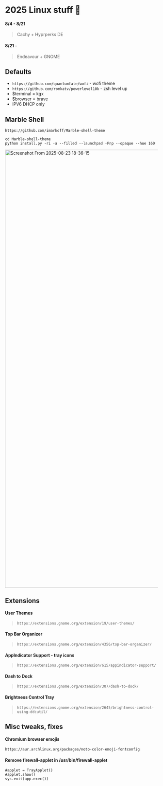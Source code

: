 # 2025 Linux stuff 👹              
#### 8/4 - 8/21
> Cachy + Hyprperks DE

#### 8/21 -
> Endeavour + GNOME

## Defaults
 * `https://github.com/quantumfate/wofi` - wofi theme
 * `https://github.com/romkatv/powerlevel10k` - zsh level up
 * $terminal = kgx
 * $browser = brave
 * IPV6 DHCP only
   
## Marble Shell
`https://github.com/imarkoff/Marble-shell-theme`

```
cd Marble-shell-theme
python install.py -ri -a --filled --launchpad -Pnp --opaque --hue 160
```
<img width="2560" height="1440" alt="Screenshot From 2025-08-23 18-36-15" src="https://github.com/user-attachments/assets/abc0d8ae-1e44-4975-9589-9b107ee3c10f" />


## Extensions

#### **User Themes** 

> `https://extensions.gnome.org/extension/19/user-themes/`


#### **Top Bar Organizer** 

> `https://extensions.gnome.org/extension/4356/top-bar-organizer/`


#### **AppIndicator Support - tray icons** 

> `https://extensions.gnome.org/extension/615/appindicator-support/`


#### **Dash to Dock** 

> `https://extensions.gnome.org/extension/307/dash-to-dock/`


#### **Brightness Control Tray** 

> `https://extensions.gnome.org/extension/2645/brightness-control-using-ddcutil/`


## Misc tweaks, fixes

#### Chromium browser emojis 
```https://aur.archlinux.org/packages/noto-color-emoji-fontconfig```

#### Remove firewall-applet in /usr/bin/firewall-applet

```
#applet = TrayApplet()
#applet.show()
sys.exit(app.exec())
```

